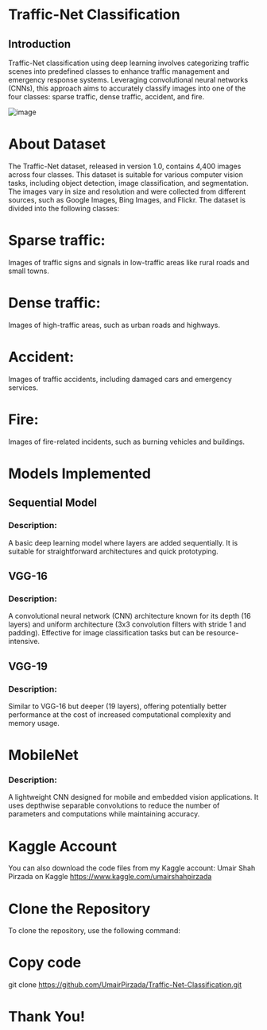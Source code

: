 # Traffic-Net Classification
## Introduction
Traffic-Net classification using deep learning involves categorizing traffic scenes into predefined classes to enhance traffic management and emergency response systems. Leveraging convolutional neural networks (CNNs), this approach aims to accurately classify images into one of the four classes: sparse traffic, dense traffic, accident, and fire.

![image](https://github.com/UmairPirzada/Traffic-Net-Classification/assets/129576257/f9d4d0e5-0ff4-4b94-8da7-2be68c19b643)

# About Dataset
The Traffic-Net dataset, released in version 1.0, contains 4,400 images across four classes. This dataset is suitable for various computer vision tasks, including object detection, image classification, and segmentation. The images vary in size and resolution and were collected from different sources, such as Google Images, Bing Images, and Flickr. The dataset is divided into the following classes:

# Sparse traffic: 
Images of traffic signs and signals in low-traffic areas like rural roads and small towns.
# Dense traffic: 
Images of high-traffic areas, such as urban roads and highways.
# Accident: 
Images of traffic accidents, including damaged cars and emergency services.
# Fire: 
Images of fire-related incidents, such as burning vehicles and buildings.
# Models Implemented
## Sequential Model
### Description: 
A basic deep learning model where layers are added sequentially. It is suitable for straightforward architectures and quick prototyping.
## VGG-16
### Description: 
A convolutional neural network (CNN) architecture known for its depth (16 layers) and uniform architecture (3x3 convolution filters with stride 1 and padding). Effective for image classification tasks but can be resource-intensive.
## VGG-19
### Description: 
Similar to VGG-16 but deeper (19 layers), offering potentially better performance at the cost of increased computational complexity and memory usage.
# MobileNet
### Description: 
A lightweight CNN designed for mobile and embedded vision applications. It uses depthwise separable convolutions to reduce the number of parameters and computations while maintaining accuracy.

# Kaggle Account
You can also download the code files from my Kaggle account:
Umair Shah Pirzada on Kaggle https://www.kaggle.com/umairshahpirzada

# Clone the Repository
To clone the repository, use the following command:


# Copy code
git clone https://github.com/UmairPirzada/Traffic-Net-Classification.git
# Thank You!
